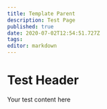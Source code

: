 ```yaml
---
title: Template Parent
description: Test Page
published: true
date: 2020-07-02T12:54:51.727Z
tags: 
editor: markdown
---
```


# Test Header
Your test content here